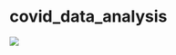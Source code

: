 # covid_data_analysis


<img align ="center" src="https://github.com/shreyanshsatvik/covid_data_analysis/blob/master/gif_2high.gif">
